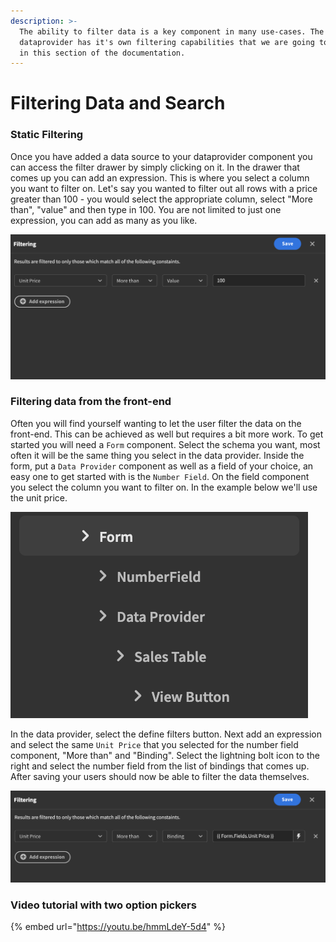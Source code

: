```yaml
---
description: >-
  The ability to filter data is a key component in many use-cases. The
  dataprovider has it's own filtering capabilities that we are going to explore
  in this section of the documentation.
---
```


# Filtering Data and Search

### Static Filtering

Once you have added a data source to your dataprovider component you can access the filter drawer by simply clicking on it. In the drawer that comes up you can add an expression. This is where you select a column you want to filter on. Let's say you wanted to filter out all rows with a price greater than 100 - you would select the appropriate column, select "More than", "value" and then type in 100. You are not limited to just one expression, you can add as many as you like. 

![An example of filtering out rows](../../.gitbook/assets/filter.png)

### Filtering data from the front-end

Often you will find yourself wanting to let the user filter the data on the front-end. This can be achieved as well but requires a bit more work. To get started you will need a `Form` component. Select the schema you want, most often it will be the same thing you select in the data provider. Inside the form, put a `Data Provider` component as well as a field of your choice, an easy one to get started with is the `Number Field`. On the field component you select the column you want to filter on. In the example below we'll use the unit price.

![Example of component structure](../../.gitbook/assets/structure.png)

In the data provider, select the define filters button. Next add an expression and select the same `Unit Price` that you selected for the number field component, "More than" and "Binding". Select the lightning bolt icon to the right and select the number field from the list of bindings that comes up. After saving your users should now be able to filter the data themselves.

![An example of how the dynamic filter could look](../../.gitbook/assets/dynamic_filter.png)

### Video tutorial with two option pickers

{% embed url="https://youtu.be/hmmLdeY-5d4" %}





